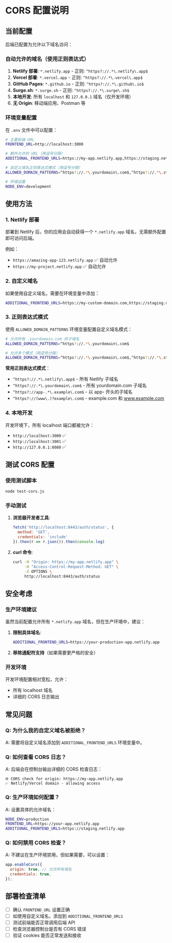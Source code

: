 # CORS 配置说明

## 当前配置

后端已配置为允许以下域名访问：

### 自动允许的域名（使用正则表达式）

1. **Netlify 部署**: `*.netlify.app` - 正则: `^https?://.*\.netlify\.app$`
2. **Vercel 部署**: `*.vercel.app` - 正则: `^https?://.*\.vercel\.app$`
3. **GitHub Pages**: `*.github.io` - 正则: `^https?://.*\.github\.io$`
4. **Surge.sh**: `*.surge.sh` - 正则: `^https?://.*\.surge\.sh$`
5. **本地开发**: 所有 `localhost` 和 `127.0.0.1` 域名（仅开发环境）
6. **无 Origin**: 移动端应用、Postman 等

### 环境变量配置

在 `.env` 文件中可以配置：

```bash
# 主要前端 URL
FRONTEND_URL=http://localhost:3000

# 额外允许的 URL（用逗号分隔）
ADDITIONAL_FRONTEND_URLS=https://my-app.netlify.app,https://staging.netlify.app

# 自定义域名正则表达式模式（用逗号分隔）
ALLOWED_DOMAIN_PATTERNS=^https?://.*\.yourdomain\.com$,^https?://.*\.staging\.com$

# 环境设置
NODE_ENV=development
```

## 使用方法

### 1. Netlify 部署

部署到 Netlify 后，你的应用会自动获得一个 `*.netlify.app` 域名，无需额外配置即可访问后端。

例如：
- `https://amazing-app-123.netlify.app` ✅ 自动允许
- `https://my-project.netlify.app` ✅ 自动允许

### 2. 自定义域名

如果使用自定义域名，需要在环境变量中添加：

```bash
ADDITIONAL_FRONTEND_URLS=https://my-custom-domain.com,https://staging.my-domain.com
```

### 3. 正则表达式模式

使用 `ALLOWED_DOMAIN_PATTERNS` 环境变量配置自定义域名模式：

```bash
# 允许所有 .yourdomain.com 的子域名
ALLOWED_DOMAIN_PATTERNS=^https?://.*\.yourdomain\.com$

# 允许多个模式（用逗号分隔）
ALLOWED_DOMAIN_PATTERNS=^https?://.*\.yourdomain\.com$,^https?://.*\.staging\.com$,^https?://app-.*\.example\.org$
```

**常用正则表达式模式**：
- `^https?://.*\.netlify\.app$` - 所有 Netlify 子域名
- `^https?://.*\.yourdomain\.com$` - 所有 yourdomain.com 子域名
- `^https?://app-.*\.example\.com$` - 以 app- 开头的子域名
- `^https?://(www\.)?example\.com$` - example.com 和 www.example.com

### 4. 本地开发

开发环境下，所有 localhost 端口都被允许：
- `http://localhost:3000` ✅
- `http://localhost:3001` ✅
- `http://127.0.0.1:8080` ✅

## 测试 CORS 配置

### 使用测试脚本

```bash
node test-cors.js
```

### 手动测试

1. **浏览器开发者工具**:
   ```javascript
   fetch('http://localhost:8443/auth/status', {
     method: 'GET',
     credentials: 'include'
   }).then(r => r.json()).then(console.log)
   ```

2. **curl 命令**:
   ```bash
   curl -H "Origin: https://my-app.netlify.app" \
        -H "Access-Control-Request-Method: GET" \
        -X OPTIONS \
        http://localhost:8443/auth/status
   ```

## 安全考虑

### 生产环境建议

虽然当前配置允许所有 `*.netlify.app` 域名，但在生产环境中，建议：

1. **限制具体域名**:
   ```bash
   ADDITIONAL_FRONTEND_URLS=https://your-production-app.netlify.app
   ```

2. **移除通配符支持**（如果需要更严格的安全）

### 开发环境

开发环境配置相对宽松，允许：
- 所有 localhost 域名
- 详细的 CORS 日志输出

## 常见问题

### Q: 为什么我的自定义域名被拒绝？

A: 需要将自定义域名添加到 `ADDITIONAL_FRONTEND_URLS` 环境变量中。

### Q: 如何查看 CORS 日志？

A: 后端会在控制台输出详细的 CORS 检查日志：
```
🌐 CORS check for origin: https://my-app.netlify.app
✅ Netlify/Vercel domain - allowing access
```

### Q: 生产环境如何配置？

A: 设置具体的允许域名：
```bash
NODE_ENV=production
FRONTEND_URL=https://your-app.netlify.app
ADDITIONAL_FRONTEND_URLS=https://staging.netlify.app
```

### Q: 如何禁用 CORS 检查？

A: 不建议在生产环境禁用，但如果需要，可以设置：
```javascript
app.enableCors({
  origin: true, // 允许所有域名
  credentials: true,
});
```

## 部署检查清单

- [ ] 确认 `FRONTEND_URL` 设置正确
- [ ] 如使用自定义域名，添加到 `ADDITIONAL_FRONTEND_URLS`
- [ ] 测试前端能否正常调用后端 API
- [ ] 检查浏览器控制台是否有 CORS 错误
- [ ] 验证 cookies 能否正常发送和接收
